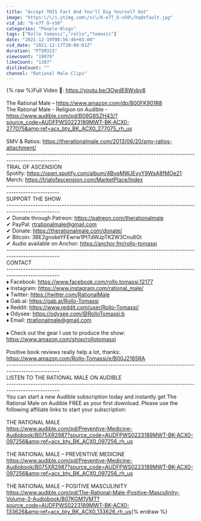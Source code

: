 ```yaml
---
title: "Accept THIS Fact And You'll Dig Yourself Out"
image: "https:\/\/i.ytimg.com\/vi\/6-e7T_O-vS0\/hqdefault.jpg"
vid_id: "6-e7T_O-vS0"
categories: "People-Blogs"
tags: ["Rollo tomassi","rollo","tomassi"]
date: "2021-12-19T08:56:46+03:00"
vid_date: "2021-12-17T20:00:01Z"
duration: "PT5M31S"
viewcount: "19879"
likeCount: "1387"
dislikeCount: ""
channel: "Rational Male Clips"
---
```

{% raw %}Full Video 🔗: <a rel="nofollow" target="blank" href="https://youtu.be/3OwdE8Wvbv8">https://youtu.be/3OwdE8Wvbv8</a><br /><br />The Rational Male – <a rel="nofollow" target="blank" href="https://www.amazon.com/dp/B00FK901R8">https://www.amazon.com/dp/B00FK901R8</a><br />The Rational Male - Religion on Audible - <a rel="nofollow" target="blank" href="https://www.audible.com/pd/B09G8SZH43/?source_code=AUDFPWS0223189MWT-BK-ACX0-277075&amp;ref=acx_bty_BK_ACX0_277075_rh_us">https://www.audible.com/pd/B09G8SZH43/?source_code=AUDFPWS0223189MWT-BK-ACX0-277075&amp;ref=acx_bty_BK_ACX0_277075_rh_us</a><br /><br />SMV &amp; Ratios: <a rel="nofollow" target="blank" href="https://therationalmale.com/2013/06/20/smv-ratios-attachment/">https://therationalmale.com/2013/06/20/smv-ratios-attachment/</a><br />----------------------------------------------------------------------------------------------------<br />TRIAL OF ASCENSION<br />Spotify: <a rel="nofollow" target="blank" href="https://open.spotify.com/album/4BvqMWJEvvY9WsA8fMOe21">https://open.spotify.com/album/4BvqMWJEvvY9WsA8fMOe21</a><br />Merch: <a rel="nofollow" target="blank" href="https://trialofascension.com/MarketPlace/Index">https://trialofascension.com/MarketPlace/Index</a><br />----------------------------------------------------------------------------------------------------<br />SUPPORT THE SHOW<br />----------------------------------------------------------------------------------------------------<br />✔ Donate through Patreon: <a rel="nofollow" target="blank" href="https://patreon.com/therationalmale">https://patreon.com/therationalmale</a><br />✔ PayPal: rtrationalmale@gmail.com<br />✔ Donate: <a rel="nofollow" target="blank" href="https://therationalmale.com/donate/">https://therationalmale.com/donate/</a><br />✔ Bitcoin: 3BE2gnokeYFEwrw1PtTdWJpTK2W3Cnu8Gt<br />✔ Audio available on Anchor: <a rel="nofollow" target="blank" href="https://anchor.fm/rollo-tomassi">https://anchor.fm/rollo-tomassi</a><br />----------------------------------------------------------------------------------------------------<br />CONTACT<br />----------------------------------------------------------------------------------------------------<br />♦ Facebook: <a rel="nofollow" target="blank" href="https://www.facebook.com/rollo.tomassi.12177">https://www.facebook.com/rollo.tomassi.12177</a><br />♦ Instagram: <a rel="nofollow" target="blank" href="https://www.instagram.com/rational_male/">https://www.instagram.com/rational_male/</a><br />♦ Twitter: <a rel="nofollow" target="blank" href="https://twitter.com/RationalMale">https://twitter.com/RationalMale</a><br />♦ Gab.ai: <a rel="nofollow" target="blank" href="https://gab.ai/Rollo-Tomassi">https://gab.ai/Rollo-Tomassi</a><br />♦ Reddit: <a rel="nofollow" target="blank" href="https://www.reddit.com/user/Rollo-Tomassi/">https://www.reddit.com/user/Rollo-Tomassi/</a><br />♦ Odysee: <a rel="nofollow" target="blank" href="https://odysee.com/@RolloTomassi:b">https://odysee.com/@RolloTomassi:b</a><br />♦ Email: rtrationalmale@gmail.com<br /><br />♦ Check out the gear I use to produce the show: <br />     <a rel="nofollow" target="blank" href="https://www.amazon.com/shop/rollotomassi">https://www.amazon.com/shop/rollotomassi</a><br /><br />Positive book reviews really help a lot, thanks:<br /><a rel="nofollow" target="blank" href="https://www.amazon.com/Rollo-Tomassi/e/B00J2165RA">https://www.amazon.com/Rollo-Tomassi/e/B00J2165RA</a><br />----------------------------------------------------------------------------------------------------<br />LISTEN TO THE RATIONAL MALE ON AUDIBLE<br />----------------------------------------------------------------------------------------------------<br />You can start a new Audible subscription today and instantly get The Rational Male on Audible FREE as your first download. Please use the following affiliate links to start your subscription:<br /> <br />THE RATIONAL MALE<br /><a rel="nofollow" target="blank" href="https://www.audible.com/pd/Preventive-Medicine-Audiobook/B075XR2987?source_code=AUDFPWS0223189MWT-BK-ACX0-097256&amp;ref=acx_bty_BK_ACX0_097256_rh_us">https://www.audible.com/pd/Preventive-Medicine-Audiobook/B075XR2987?source_code=AUDFPWS0223189MWT-BK-ACX0-097256&amp;ref=acx_bty_BK_ACX0_097256_rh_us</a><br /><br />THE RATIONAL MALE – PREVENTIVE MEDICINE<br /><a rel="nofollow" target="blank" href="https://www.audible.com/pd/Preventive-Medicine-Audiobook/B075XR2987?source_code=AUDFPWS0223189MWT-BK-ACX0-097256&amp;ref=acx_bty_BK_ACX0_097256_rh_us">https://www.audible.com/pd/Preventive-Medicine-Audiobook/B075XR2987?source_code=AUDFPWS0223189MWT-BK-ACX0-097256&amp;ref=acx_bty_BK_ACX0_097256_rh_us</a><br /><br />THE RATIONAL MALE – POSITIVE MASCULINITY<br /><a rel="nofollow" target="blank" href="https://www.audible.com/pd/The-Rational-Male-Positive-Masculinity-Volume-3-Audiobook/B07KGM1VMT?source_code=AUDFPWS0223189MWT-BK-ACX0-133626&amp;ref=acx_bty_BK_ACX0_133626_rh_us">https://www.audible.com/pd/The-Rational-Male-Positive-Masculinity-Volume-3-Audiobook/B07KGM1VMT?source_code=AUDFPWS0223189MWT-BK-ACX0-133626&amp;ref=acx_bty_BK_ACX0_133626_rh_us</a>{% endraw %}
